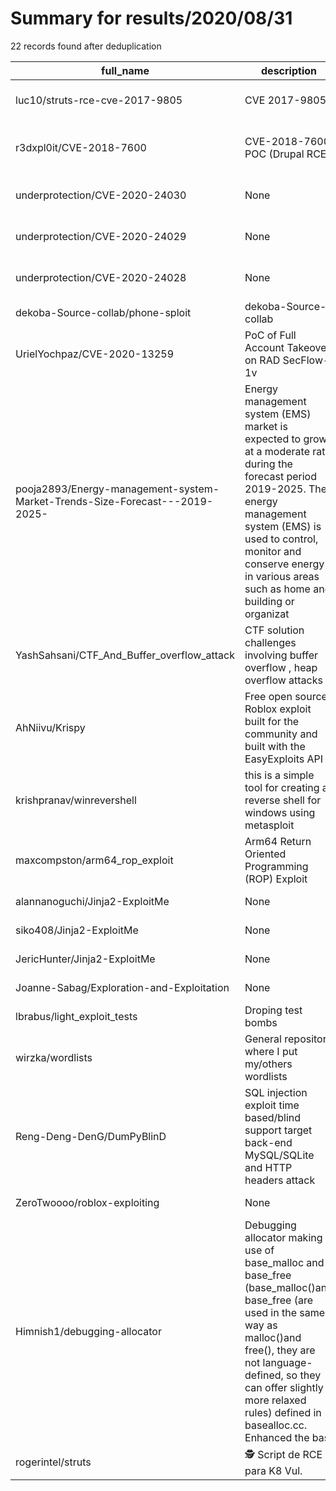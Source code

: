 
# Summary for results/2020/08/31
    
22 records found after deduplication

| full_name | description | html_url | matched_list | matched_count | pushed_at | size | stargazers_count | language | forks_count | vul_ids |
|-----------------------------------------------------------------------------|------------------------------------------------------------------------------------------------------------------------------------------------------------------------------------------------------------------------------------------------------------------|------------------------------------------------------------------------------------------------|----------------------------------------|-----------------|---------------------------|--------|--------------------|------------|---------------|--------------------|
| luc10/struts-rce-cve-2017-9805 | CVE 2017-9805 | https://github.com/luc10/struts-rce-cve-2017-9805 | ['cve-2', 'rce'] | 2 | 2020-08-31 04:34:29+00:00 | 4 | 57 | Go | 27 | ['CVE-2017-9805'] |
| r3dxpl0it/CVE-2018-7600 | CVE-2018-7600 POC (Drupal RCE) | https://github.com/r3dxpl0it/CVE-2018-7600 | ['cve poc', 'cve-2', 'rce', 'rce poc'] | 4 | 2020-08-31 14:52:37+00:00 | 17 | 5 | Python | 4 | ['CVE-2018-7600'] |
| underprotection/CVE-2020-24030 | None | https://github.com/underprotection/CVE-2020-24030 | ['cve-2'] | 1 | 2020-08-31 18:46:07+00:00 | 6 | 0 | | 0 | ['CVE-2020-24030'] |
| underprotection/CVE-2020-24029 | None | https://github.com/underprotection/CVE-2020-24029 | ['cve-2'] | 1 | 2020-08-31 18:46:28+00:00 | 7 | 0 | | 0 | ['CVE-2020-24029'] |
| underprotection/CVE-2020-24028 | None | https://github.com/underprotection/CVE-2020-24028 | ['cve-2'] | 1 | 2020-08-31 18:23:59+00:00 | 6 | 0 | | 0 | ['CVE-2020-24028'] |
| dekoba-Source-collab/phone-sploit | dekoba-Source-collab | https://github.com/dekoba-Source-collab/phone-sploit | ['sploit'] | 1 | 2020-08-31 17:41:46+00:00 | 1 | 1 | nan | 0 | [] |
| UrielYochpaz/CVE-2020-13259 | PoC of Full Account Takeover on RAD SecFlow-1v | https://github.com/UrielYochpaz/CVE-2020-13259 | ['cve poc', 'cve-2'] | 2 | 2020-08-31 13:53:04+00:00 | 42 | 3 | HTML | 0 | ['CVE-2020-13259'] |
| pooja2893/Energy-management-system-Market-Trends-Size-Forecast---2019-2025- | Energy management system (EMS) market is expected to grow at a moderate rate during the forecast period 2019-2025. The energy management system (EMS) is used to control, monitor and conserve energy in various areas such as home and building or organizat | https://github.com/pooja2893/Energy-management-system-Market-Trends-Size-Forecast---2019-2025- | ['exploit'] | 1 | 2020-08-31 11:53:10+00:00 | 0 | 0 | | 0 | [] |
| YashSahsani/CTF_And_Buffer_overflow_attack | CTF solution challenges involving buffer overflow , heap overflow attacks | https://github.com/YashSahsani/CTF_And_Buffer_overflow_attack | ['heap overflow'] | 1 | 2020-08-31 09:23:20+00:00 | 803 | 0 | Python | 0 | [] |
| AhNiivu/Krispy | Free open source Roblox exploit built for the community and built with the EasyExploits API | https://github.com/AhNiivu/Krispy | ['exploit'] | 1 | 2020-08-31 17:52:44+00:00 | 14606 | 0 | | 0 | [] |
| krishpranav/winrevershell | this is a simple tool for creating a reverse shell for windows using metasploit | https://github.com/krishpranav/winrevershell | ['metasploit module OR payload'] | 1 | 2020-08-31 05:29:11+00:00 | 2 | 0 | Shell | 0 | [] |
| maxcompston/arm64_rop_exploit | Arm64 Return Oriented Programming (ROP) Exploit | https://github.com/maxcompston/arm64_rop_exploit | ['exploit'] | 1 | 2020-08-31 00:33:00+00:00 | 16 | 0 | Python | 0 | [] |
| alannanoguchi/Jinja2-ExploitMe | None | https://github.com/alannanoguchi/Jinja2-ExploitMe | ['exploit'] | 1 | 2020-08-31 19:22:57+00:00 | 65 | 0 | HTML | 0 | [] |
| siko408/Jinja2-ExploitMe | None | https://github.com/siko408/Jinja2-ExploitMe | ['exploit'] | 1 | 2020-08-31 08:51:01+00:00 | 65 | 0 | HTML | 0 | [] |
| JericHunter/Jinja2-ExploitMe | None | https://github.com/JericHunter/Jinja2-ExploitMe | ['exploit'] | 1 | 2020-08-31 16:00:36+00:00 | 65 | 0 | HTML | 0 | [] |
| Joanne-Sabag/Exploration-and-Exploitation | None | https://github.com/Joanne-Sabag/Exploration-and-Exploitation | ['exploit'] | 1 | 2020-08-31 16:52:18+00:00 | 12290 | 0 | Python | 0 | [] |
| lbrabus/light_exploit_tests | Droping test bombs | https://github.com/lbrabus/light_exploit_tests | ['exploit'] | 1 | 2020-08-31 08:12:32+00:00 | 1010 | 0 | XSLT | 0 | [] |
| wirzka/wordlists | General repository where I put my/others wordlists | https://github.com/wirzka/wordlists | ['metasploit module OR payload'] | 1 | 2020-08-31 13:17:43+00:00 | 4355 | 3 | | 0 | [] |
| Reng-Deng-DenG/DumPyBlinD | SQL injection exploit time based/blind support target back-end MySQL/SQLite and HTTP headers attack | https://github.com/Reng-Deng-DenG/DumPyBlinD | ['exploit'] | 1 | 2020-08-31 09:41:54+00:00 | 94 | 0 | Python | 1 | [] |
| ZeroTwoooo/roblox-exploiting | None | https://github.com/ZeroTwoooo/roblox-exploiting | ['exploit'] | 1 | 2020-08-31 22:07:36+00:00 | 40 | 0 | Lua | 0 | [] |
| Himnish1/debugging-allocator | Debugging allocator making use of base_malloc and base_free (base_malloc()and base_free (are used in the same way as malloc()and free(), they are not language-defined, so they can offer slightly more relaxed rules) defined in basealloc.cc. Enhanced the bas | https://github.com/Himnish1/debugging-allocator | ['heap overflow'] | 1 | 2020-08-31 03:47:01+00:00 | 37 | 0 | C++ | 0 | [] |
| rogerintel/struts | 🕵 Script de RCE para K8 Vul. | https://github.com/rogerintel/struts | ['rce'] | 1 | 2020-08-31 01:22:25+00:00 | 51 | 0 | | 0 | [] |
